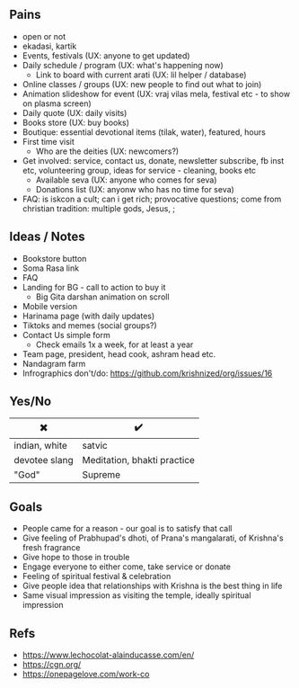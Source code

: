 ## Pains

* open or not
* ekadasi, kartik
* Events, festivals (UX: anyone to get updated)
* Daily schedule / program (UX: what's happening now)
  *  Link to board with current arati (UX: lil helper / database)
* Online classes / groups (UX: new people to find out what to join)
* Animation slideshow for event (UX: vraj vilas mela, festival etc - to show on plasma screen) 
* Daily quote (UX: daily visits)
* Books store (UX: buy books)
* Boutique: essential devotional items (tilak, water), featured, hours
* First time visit
  * Who are the deities (UX: newcomers?)
* Get involved: service, contact us, donate, newsletter subscribe, fb inst etc, volunteering group, ideas for service - cleaning, books etc
  * Available seva (UX: anyone who comes for seva)
  * Donations list (UX: anyonw who has no time for seva)
* FAQ: is iskcon a cult; can i get rich; provocative questions; come from christian tradition: multiple gods, Jesus, ; 

## Ideas / Notes

* Bookstore button
* Soma Rasa link
* FAQ
* Landing for BG - call to action to buy it
  * Big Gita darshan animation on scroll
* Mobile version
* Harinama page (with daily updates)
* Tiktoks and memes (social groups?)
* Contact Us simple form
  * Check emails 1x a week, for at least a year 
* Team page, president, head cook, ashram head etc.
* Nandagram farm
* Infrographics don't/do: https://github.com/krishnized/org/issues/16

## Yes/No

✖️ | ✔️
---|---
indian, white | satvic
devotee slang | Meditation, bhakti practice
"God" | Supreme

## Goals

* People came for a reason - our goal is to satisfy that call
* Give feeling of Prabhupad's dhoti, of Prana's mangalarati, of Krishna's fresh fragrance
* Give hope to those in trouble
* Engage everyone to either come, take service or donate
* Feeling of spiritual festival & celebration
* Give people idea that relationships with Krishna is the best thing in life
* Same visual impression as visiting the temple, ideally spiritual impression

## Refs

* https://www.lechocolat-alainducasse.com/en/
* https://cgn.org/
* https://onepagelove.com/work-co
